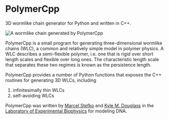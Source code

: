 # PolymerCpp

3D wormlike chain generator for Python and written in C++.

![A wormlike chain generated by PolymerCpp](docs/_images/wlc_realization.png')

PolymerCpp is a small program for generating three-dimensional
wormlike chains (WLC), a common and relatively simple model in polymer
physics. A WLC describes a semi-flexible polymer, i.e. one that is
rigid over short length scales and flexible over long ones. The
characteristic length scale that separates these two regimes is known
as the persistence length.

PolymerCpp provides a number of Python functions that exposes the C++
routines for generating 3D WLCs, including

1. infinitesimally thin WLCs
2. self-avoiding WLCs

PolymerCpp was written by [Marcel Stefko](https://github.com/MStefko)
and [Kyle M. Douglass](https://github.com/kmdouglass) in the
[Laboratory of Experimental Biophysics](http://leb.epfl.ch/) for
modeling DNA.


